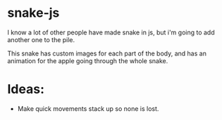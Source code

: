 # snake-js
I know a lot of other people have made snake in js, but i'm going to add another one to the pile.

This snake has custom images for each part of the body, and has an animation for the apple going through the whole snake.

# Ideas:
* Make quick movements stack up so none is lost.
